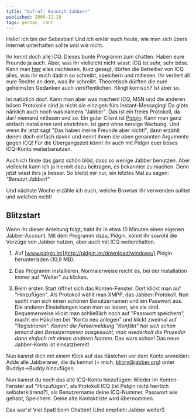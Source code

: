 ```yaml
---
title: "Aufruf: Benutzt Jabber!"
published: 2006-12-18
tags: german, rant
---
```


Hallo! Ich bin der Sebastian! Und ich erklär euch heute, wie man sich übers Internet unterhalten sollte und wie nicht.

Ihr kennt doch alle ICQ. Dieses bunte Programm zum chatten. Haben eure Freunde ja auch. Aber, was ihr vielleicht nicht wisst: ICQ ist sehr, sehr böse. Kann man [hier](http://deshalbfrei.org/moinmoin/jabber/problematik) alles nachlesen. Kurz gesagt, dürfen die Betreiber von ICQ alles, was ihr euch dadrin so schreibt, speichern und mitlesen. Ihr verliert all eure Rechte an dem, was ihr schreibt. Theoretisch dürften die eure geheimsten Gedanken auch veröffentlichen. Klingt komisch? Ist aber so.

Ist natürlich doof. Kann man aber was machen! ICQ, MSN und die anderen bösen Protokolle sind ja nicht die einzigen fürs Instant-Messaging! Da gibts nämlich auch noch was namens "Jabber". Das ist ein freies Protokoll, da darf niemand mitlesen und so. Ein guter Client ist [Pidgin](http://deshalbfrei.org/moinmoin/software_gaim). Kann man ganz einfach installieren und einrichten. Ist ganz ohne nervige Werbung. Und wenn ihr jetzt sagt "Das haben meine Freunde aber nicht!", dann erzählt denen doch einfach davon und nennt ihnen die oben genannten Argumente gegen ICQ! Für die Übergangszeit könnt ihr auch mit Pidgin euer böses ICQ-Konto weiterbenutzen.

Auch ich finde das ganz schön blöd, dass so wenige Jabber benutzen. Aber vielleicht kann ich ja hiermit dazu beitragen, es bekannter zu machen. Denn jetzt wisst ihrs ja besser. So bleibt mir nur, ein letztes Mal zu sagen: *"Benutzt Jabber!"*

Und nächste Woche erzähle ich euch, welche Browser ihr verwenden solltet und welchen nicht!

Blitzstart
----------

Wenn ihr dieser Anleitung folgt, habt ihr in etwa 10 Minuten einen eigenen Jabber-Account. Mit dem Programm dazu, Pidgin, könnt ihr sowohl die Vorzüge von Jabber nutzen, aber auch mit ICQ weiterchatten.

1. Auf [www.pidgin.im](http://pidgin.im/download/windows/) Pidgin herunterladen (10,9 MB).

2. Das Programm installieren. Normalerweise reicht es, bei der Installation immer auf "Weiter" zu klicken.

3. Beim ersten Start öffnet sich das Konten-Fenster. Dort klickt man auf "Hinzufügen". Als Protokoll wählt man XMPP, das Jabber-Protokoll. Nun sucht man sich einen schönen Benutzernamen und ein Passwort aus. Die anderen Einstellungen kann man so lassen, wie sie sind. Bequemerweise klickt man schließlich noch auf "Passwort speichern", macht ein Häkchen bei "Konto neu anlegen" und klickt zweimal auf "Registrieren". *Kommt die Fehlermeldung "Konflikt" hat sich schon jemand den Benutzernamen ausgesucht, man wiederholt die Prozedur dann einfach mit einem anderen Namen.* Das wars schon! Das neue Jabber-Konto ist einsatzbereit!

Nun kannst dich mit einem Klick auf das Kästchen vor dem Konto anmelden. Adde alle Jabberaner, die du kennst (= mich, blinry@jabber.org) unter Buddys->Buddy hinzufügen.

Nun kannst du noch das alte ICQ-Konto hinzufügen: Wieder im Konten-Fenster auf "Hinzufügen", als Protokoll ICQ (ist Pidgin nicht herrlich selbsterklärend?), als Benutzername deine ICQ-Nummer, Passwort wie gehabt, Speichern. Deine alte Kontaktliste wird übernommen.

Das war's! Viel Spaß beim Chatten! (Und empfiehl Jabber weiter!)
